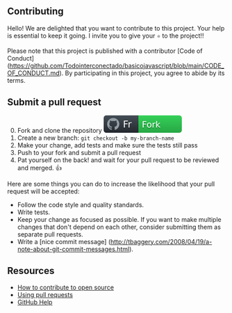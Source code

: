 ## Contributing

Hello! We are delighted that you want to contribute to this project. Your help is essential to keep it going. I invite you to give your `⭐` to the project!!

Please note that this project is published with a contributor [Code of Conduct] (https://github.com/Todointerconectado/basicojavascript/blob/main/CODE_OF_CONDUCT.md). By participating in this project, you agree to abide by its terms.

## Submit a pull request

0. Fork and clone the repository [![fork](css/images/badgeFork.svg)](https://github.com/Todointerconectado/basicojavascript/fork)
0. Create a new branch: `git checkout -b my-branch-name`
0. Make your change, add tests and make sure the tests still pass
0. Push to your fork and submit a pull request
0. Pat yourself on the back! and wait for your pull request to be reviewed and merged. 👍

Here are some things you can do to increase the likelihood that your pull request will be accepted:

- Follow the code style and quality standards.
- Write tests.
- Keep your change as focused as possible. If you want to make multiple changes that don't depend on each other, consider submitting them as separate pull requests.
- Write a [nice commit message] (http://tbaggery.com/2008/04/19/a-note-about-git-commit-messages.html).

## Resources

- [How to contribute to open source](https://opensource.guide/how-to-contribute/)
- [Using pull requests](https://help.github.com/articles/about-pull-requests/)
- [GitHub Help](https://help.github.com)